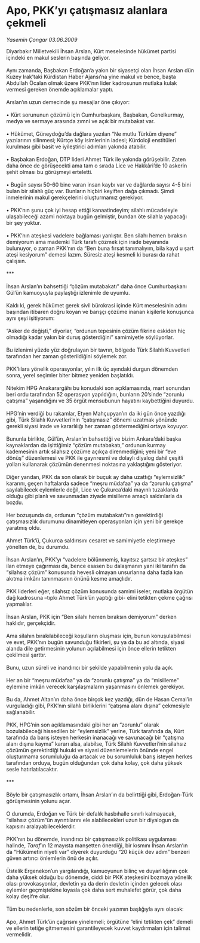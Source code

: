 # Apo, PKK’yı çatışmasız alanlara çekmeli

*Yasemin Çongar 03.06.2009*

<div class="taraf_structure_2col_1zq">
<div class="margen_n">



 <p>Diyarbakır Milletvekili İhsan Arslan, Kürt meselesinde hükümet partisi içindeki en makul seslerin başında geliyor. <br/><br/>Aynı zamanda, Başbakan Erdoğan’a yakın bir siyasetçi olan İhsan Arslan dün Kuzey Irak’taki Kürdistan Haber Ajansı’na yine makul ve bence, başta Abdullah Öcalan olmak üzere PKK’nın lider kadrosunun mutlaka kulak vermesi gereken önemde açıklamalar yaptı. <br/><br/>Arslan’ın uzun demecinde şu mesajlar öne çıkıyor: <br/><br/>• Kürt sorununun çözümü için Cumhurbaşkanı, Başbakan, Genelkurmay, medya ve sermaye arasında zımni ve açık bir mutabakat var. <br/><br/>• Hükümet, Güneydoğu’da dağlara yazılan “Ne mutlu Türküm diyene” yazılarının silinmesi; Kürtçe köy isimlerinin iadesi; Kürdoloji enstitüleri kurulması gibi basit ve iyileştirici adımları yakında atabilir. <br/><br/>• Başbakan Erdoğan, DTP lideri Ahmet Türk ile yakında görüşebilir. Zaten daha önce de görüşecekti ama tam o sırada Lice ve Hakkâri’de 10 askerin şehit olması bu görüşmeyi erteletti. <br/><br/>• Bugün sayısı 50-60 bine varan insan kaybı var ve dağlarda sayısı 4-5 bini bulan bir silahlı güç var. Bunların hiçbiri keyiften dağa çıkmadı. Şimdi inmelerinin makul gerekçelerini oluşturmamız gerekiyor. <br/><br/>• PKK’nın şunu çok iyi hesap ettiği kanaatindeyim; silahlı mücadeleyle ulaşabileceği azami noktaya bugün gelmiştir, bundan öte silahla yapacağı bir şey yoktur. <br/><br/>• PKK’nın ateşkesi vadelere bağlaması yanlıştır. Ben silahı hemen bıraksın demiyorum ama mademki Türk tarafı çözmek için irade beyanında bulunuyor, o zaman PKK’nın da “Ben buna fırsat tanımalıyım, bila kayd u şart ateşi kesiyorum” demesi lazım. Süresiz ateşi kesmeli ki burası da rahat çalışsın. <br/><br/>*** <br/><br/>İhsan Arslan’ın bahsettiği “çözüm mutabakatı” daha önce Cumhurbaşkanı Gül’ün kamuoyuyla paylaştığı izlenimle de uyumlu. <br/><br/>Kaldı ki, gerek hükümet gerek sivil bürokrasi içinde Kürt meselesinin adını başından itibaren doğru koyan ve barışçı çözüme inanan kişilerle konuşunca aynı şeyi işitiyorum: <br/><br/>“Asker de değişti,” diyorlar, “ordunun tepesinin çözüm fikrine eskiden hiç olmadığı kadar yakın bir duruş gösterdiğini” samimiyetle söylüyorlar. <br/><br/>Bu izlenimi yüzde yüz doğrulayan bir tavrın, bölgede Türk Silahlı Kuvvetleri tarafından her zaman gösterildiğini söylemek zor. <br/><br/>PKK’lılara yönelik operasyonlar, yılın ilk üç ayındaki durgun dönemden sonra, yerel seçimler biter bitmez yeniden başlatıldı. <br/><br/>Nitekim HPG Anakarargâhı bu konudaki son açıklamasında, mart sonundan beri ordu tarafından 52 operasyon yapıldığını, bunların 20’sinde “zorunlu çatışma” yaşandığını ve 35 örgüt mensubunun hayatını kaybettiğini duyurdu. <br/><br/>HPG’nin verdiği bu rakamlar, Etyen Mahçupyan’ın da iki gün önce yazdığı gibi, Türk Silahlı Kuvvetleri’nin “çatışmasız” dönemi uzatmak yönünde gerekli siyasi irade ve kararlılığı her zaman göstermediğini ortaya koyuyor. <br/><br/>Bununla birlikte, Gül’ün, Arslan’ın bahsettiği ve bizim Ankara’daki başka kaynaklardan da işittiğimiz “çözüm mutabakatı,” ordunun kurmay kademesinin artık silahsız çözüme açıkça direnmediğini; yeni bir “eve dönüş” düzenlemesi ve PKK ile gayrıresmî ve dolaylı diyalog dahil çeşitli yolları kullanarak çözümün denenmesi noktasına yaklaştığını gösteriyor. <br/><br/>Diğer yandan, PKK da son olarak bir buçuk ay daha uzattığı “eylemsizlik” kararını, geçen haftalarda sadece “meşru müdafaa” ya da “zorunlu çatışma” sayılabilecek eylemlerle değil, Lice ve Çukurca’daki mayınlı tuzaklarda olduğu gibi planlı ve savunmadan ziyade misilleme amaçlı saldırılarla da bozdu. <br/><br/>Her bozuşunda da, ordunun “çözüm mutabakatı”nın gerektirdiği çatışmasızlık durumunu dinamitleyen operasyonları için yeni bir gerekçe yaratmış oldu. <br/><br/>Ahmet Türk’ü, Çukurca saldırısını cesaret ve samimiyetle eleştirmeye yönelten de, bu durumdu. <br/><br/>İhsan Arslan’ın, PKK’yı “vadelere bölünmemiş, kayıtsız şartsız bir ateşkes” ilan etmeye çağırması da, bence esasen bu dalaşmanın yani iki tarafın da “silahsız çözüm” konusunda hevesli olmayan unsurlarına daha fazla kan akıtma imkânı tanınmasının önünü kesme amaçlıdır. <br/><br/>PKK liderleri eğer, silahsız çözüm konusunda samimi iseler, mutlaka örgütün dağ kadrosuna –tıpkı Ahmet Türk’ün yaptığı gibi- elini tetikten çekme çağrısı yapmalılar. <br/><br/>İhsan Arslan, PKK için “Ben silahı hemen bıraksın demiyorum” derken haklıdır, gerçekçidir. <br/><br/>Ama silahın bırakılabileceği koşulların oluşması için, bunun konuşulabilmesi ve evet, PKK’nın bugün savunduğu fikirleri, şu ya da bu ad altında, siyasi alanda dile getirmesinin yolunun açılabilmesi için önce ellerin tetikten çekilmesi şarttır. <br/><br/>Bunu, uzun süreli ve inandırıcı bir şekilde yapabilmenin yolu da açık. <br/><br/>Her an bir “meşru müdafaa” ya da “zorunlu çatışma” ya da “misilleme” eylemine imkân verecek karşılaşmaların yaşanmasını önlemek gerekiyor. <br/><br/>Bu da, Ahmet Altan’ın daha önce birçok kez yazdığı, dün de Hasan Cemal’in vurguladığı gibi, PKK’nın silahlı birliklerini “çatışma alanı dışına” çekmesiyle sağlanabilir. <br/><br/>PKK, HPG’nin son açıklamasındaki gibi her an “zorunlu” olarak bozulabileceği hissedilen bir “eylemsizlik” yerine, Türk tarafında da, Kürt tarafında da barış isteyen herkesin inanacağı ve savunacağı bir “çatışma alanı dışına kayma” kararı alsa, alabilse, Türk Silahlı Kuvvetleri’nin silahsız çözümün gerektirdiği hukuki ve siyasi düzenlemelerin önünde engel oluşturmama sorumluluğu da artacak ve bu sorumluluk barış isteyen herkes tarafından orduya, bugün olduğundan çok daha kolay, çok daha yüksek sesle hatırlatılacaktır. <br/><br/>*** <br/><br/>Böyle bir çatışmasızlık ortamı, İhsan Arslan’ın da belirttiği gibi, Erdoğan-Türk görüşmesinin yolunu açar. <br/><br/>O durumda, Erdoğan ve Türk bir defalık hasbıhalle sınırlı kalmayacak, “silahsız çözüm”ün ayrıntılarını ele alabilecekleri uzun bir diyalogun da kapısını aralayabileceklerdir. <br/><br/>PKK’nın bu dönemde, inandırıcı bir çatışmasızlık politikası uygulaması halinde, <i>Taraf</i>’ın 12 mayısta manşetten önerdiği, bir kısmını İhsan Arslan’ın da “Hükümetin niyeti var” diyerek duyurduğu “20 küçük dev adım” benzeri güven artırıcı önlemlerin önü de açılır.<br/><br/>Üstelik Ergenekon’un yargılandığı, kamuoyunun bilinç ve duyarlılığının çok daha yüksek olduğu bu dönemde, ciddi bir PKK ateşkesini bozmaya yönelik olası provokasyonlar, devletin ya da derin devletin içinden gelecek olası eylemler geçmiştekine kıyasla çok daha sert muhalefet görür, çok daha kolay deşifre olur. <br/><br/>Tüm bu nedenlerle, son sözüm bir önceki yazımın başlığıyla aynı olacak: <br/><br/>Apo, Ahmet Türk’ün çağrısını yinelemeli; örgütüne “elini tetikten çek” demeli ve ellerin tetiğe gitmemesini garantileyecek kuvvet kaydırmaları için talimat vermelidir.</p>
<br/>
<br/>
<br/>



<br/>


<div id="taraf_not">
</div>

</div>


</div>
